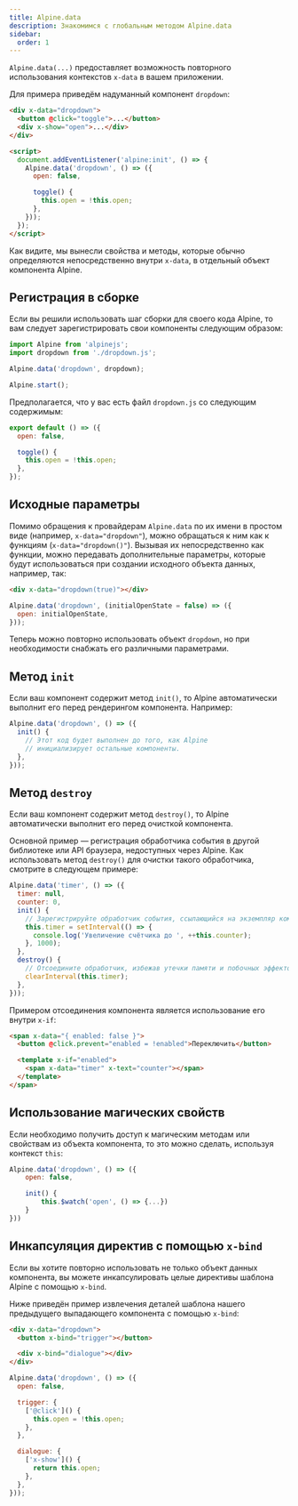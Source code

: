 ```yaml
---
title: Alpine.data
description: Знакомимся с глобальным методом Alpine.data
sidebar:
  order: 1
---
```


`Alpine.data(...)` предоставляет возможность повторного использования контекстов `x-data` в вашем приложении.

Для примера приведём надуманный компонент `dropdown`:

```html "dropdown"
<div x-data="dropdown">
  <button @click="toggle">...</button>
  <div x-show="open">...</div>
</div>

<script>
  document.addEventListener('alpine:init', () => {
    Alpine.data('dropdown', () => ({
      open: false,

      toggle() {
        this.open = !this.open;
      },
    }));
  });
</script>
```

Как видите, мы вынесли свойства и методы, которые обычно определяются непосредственно внутри `x-data`, в отдельный объект компонента Alpine.

## Регистрация в сборке

Если вы решили использовать шаг сборки для своего кода Alpine, то вам следует зарегистрировать свои компоненты следующим образом:

```js {2, 4}
import Alpine from 'alpinejs';
import dropdown from './dropdown.js';

Alpine.data('dropdown', dropdown);

Alpine.start();
```

Предполагается, что у вас есть файл `dropdown.js` со следующим содержимым:

```js
export default () => ({
  open: false,

  toggle() {
    this.open = !this.open;
  },
});
```

## Исходные параметры

Помимо обращения к провайдерам `Alpine.data` по их имени в простом виде (например, `x-data="dropdown"`), можно обращаться к ним как к функциям (`x-data="dropdown()"`). Вызывая их непосредственно как функции, можно передавать дополнительные параметры, которые будут использоваться при создании исходного объекта данных, например, так:

```html
<div x-data="dropdown(true)"></div>
```

```js "initialOpenState = false"
Alpine.data('dropdown', (initialOpenState = false) => ({
  open: initialOpenState,
}));
```

Теперь можно повторно использовать объект `dropdown`, но при необходимости снабжать его различными параметрами.

## Метод `init`

Если ваш компонент содержит метод `init()`, то Alpine автоматически выполнит его перед рендерингом компонента. Например:

```js
Alpine.data('dropdown', () => ({
  init() {
    // Этот код будет выполнен до того, как Alpine
    // инициализирует остальные компоненты.
  },
}));
```

## Метод `destroy`

Если ваш компонент содержит метод `destroy()`, то Alpine автоматически выполнит его перед очисткой компонента.

Основной пример — регистрация обработчика события в другой библиотеке или API браузера, недоступных через Alpine.
Как использовать метод `destroy()` для очистки такого обработчика, смотрите в следующем примере:

```js {10-13}
Alpine.data('timer', () => ({
  timer: null,
  counter: 0,
  init() {
    // Зарегистрируйте обработчик события, ссылающийся на экземпляр компонента
    this.timer = setInterval(() => {
      console.log('Увеличение счётчика до ', ++this.counter);
    }, 1000);
  },
  destroy() {
    // Отсоедините обработчик, избежав утечки памяти и побочных эффектов
    clearInterval(this.timer);
  },
}));
```

Примером отсоединения компонента является использование его внутри `x-if`:

```html
<span x-data="{ enabled: false }">
  <button @click.prevent="enabled = !enabled">Переключить</button>

  <template x-if="enabled">
    <span x-data="timer" x-text="counter"></span>
  </template>
</span>
```

## Использование магических свойств

Если необходимо получить доступ к магическим методам или свойствам из объекта компонента, то это можно сделать, используя контекст `this`:

```js "this"
Alpine.data('dropdown', () => ({
    open: false,

    init() {
        this.$watch('open', () => {...})
    }
}))
```

## Инкапсуляция директив с помощью `x-bind`

Если вы хотите повторно использовать не только объект данных компонента, вы можете инкапсулировать целые директивы шаблона Alpine с помощью `x-bind`.

Ниже приведён пример извлечения деталей шаблона нашего предыдущего выпадающего компонента с помощью `x-bind`:

```html "x-bind"
<div x-data="dropdown">
  <button x-bind="trigger"></button>

  <div x-bind="dialogue"></div>
</div>
```

```js
Alpine.data('dropdown', () => ({
  open: false,

  trigger: {
    ['@click']() {
      this.open = !this.open;
    },
  },

  dialogue: {
    ['x-show']() {
      return this.open;
    },
  },
}));
```
